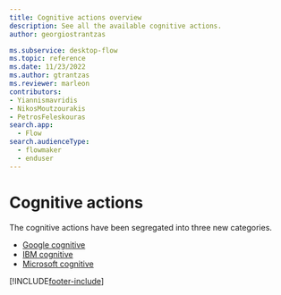 ```yaml
---
title: Cognitive actions overview
description: See all the available cognitive actions.
author: georgiostrantzas

ms.subservice: desktop-flow
ms.topic: reference
ms.date: 11/23/2022
ms.author: gtrantzas
ms.reviewer: marleon
contributors:
- Yiannismavridis
- NikosMoutzourakis
- PetrosFeleskouras
search.app: 
  - Flow
search.audienceType: 
  - flowmaker
  - enduser
---
```


# Cognitive actions

The cognitive actions have been segregated into three new categories.

- [Google cognitive](googlecognitive.md)
- [IBM cognitive](ibmcognitive.md)
- [Microsoft cognitive](microsoftcognitive.md)

[!INCLUDE[footer-include](../../includes/footer-banner.md)]
